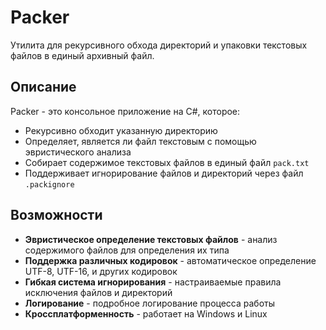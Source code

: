 # Packer

Утилита для рекурсивного обхода директорий и упаковки текстовых файлов в единый архивный файл.

## Описание

Packer - это консольное приложение на C#, которое:
- Рекурсивно обходит указанную директорию
- Определяет, является ли файл текстовым с помощью эвристического анализа
- Собирает содержимое текстовых файлов в единый файл `pack.txt`
- Поддерживает игнорирование файлов и директорий через файл `.packignore`

## Возможности

- **Эвристическое определение текстовых файлов** - анализ содержимого файлов для определения их типа
- **Поддержка различных кодировок** - автоматическое определение UTF-8, UTF-16, и других кодировок
- **Гибкая система игнорирования** - настраиваемые правила исключения файлов и директорий
- **Логирование** - подробное логирование процесса работы
- **Кроссплатформенность** - работает на Windows и Linux

